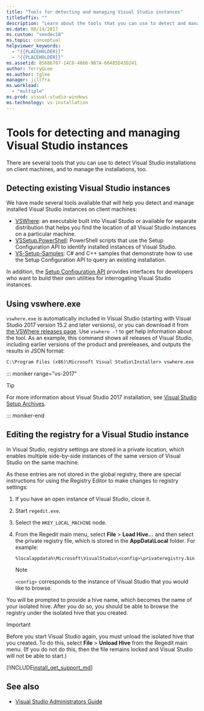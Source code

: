 ```yaml
---
title: "Tools for detecting and managing Visual Studio instances"
titleSuffix: ""
description: "Learn about the tools that you can use to detect and manage Visual Studio installations on client machines."
ms.date: 08/14/2017
ms.custom: "seodec18"
ms.topic: conceptual
helpviewer_keywords:
  - "{{PLACEHOLDER}}"
  - "{{PLACEHOLDER}}"
ms.assetid: 85686707-14C0-4860-9B7A-66485D43D241
author: TerryGLee
ms.author: tglee
manager: jillfra
ms.workload:
  - "multiple"
ms.prod: visual-studio-windows
ms.technology: vs-installation
---
```

# Tools for detecting and managing Visual Studio instances

There are several tools that you can use to detect Visual Studio installations on client machines, and to manage the installations, too.

## Detecting existing Visual Studio instances

We have made several tools available that will help you detect and manage installed Visual Studio instances on client machines:

* [VSWhere](https://github.com/microsoft/vswhere): an executable built into Visual Studio or available for separate distribution that helps you find the location of all Visual Studio instances on a particular machine.
* [VSSetup.PowerShell](https://github.com/microsoft/vssetup.powershell): PowerShell scripts that use the Setup Configuration API to identify installed instances of Visual Studio.
* [VS-Setup-Samples](https://github.com/microsoft/vs-setup-samples): C# and C++ samples that demonstrate how to use the Setup Configuration API to query an existing installation.

In addition, the [Setup Configuration API](<xref:Microsoft.VisualStudio.Setup.Configuration>) provides interfaces for developers who want to build their own utilities for interrogating Visual Studio instances.

## Using vswhere.exe

`vswhere.exe` is automatically included in Visual Studio (starting with Visual Studio 2017 version 15.2 and later versions), or you can download it from [the VSWhere releases page](https://github.com/Microsoft/vswhere/releases). Use `vswhere -?` to get help information about the tool. As an example, this command shows all releases of Visual Studio, including earlier versions of the product and prereleases, and outputs the results in JSON format:

```cmd
C:\Program Files (x86)\Microsoft Visual Studio\Installer> vswhere.exe -legacy -prerelease -format json
```
::: moniker range="vs-2017"

> [!TIP]
> For more information about Visual Studio 2017 installation, see [Visual Studio Setup Archives](https://devblogs.microsoft.com/setup/tag/vs2017/).

::: moniker-end

## Editing the registry for a Visual Studio instance

In Visual Studio, registry settings are stored in a private location, which enables multiple side-by-side instances of the same version of Visual Studio on the same machine.

As these entries are not stored in the global registry, there are special instructions for using the Registry Editor to make changes to registry settings:

1. If you have an open instance of Visual Studio, close it.

1. Start `regedit.exe`.

1. Select the `HKEY_LOCAL_MACHINE` node.

1. From the Regedit main menu, select **File** > **Load Hive...** and then select the private registry file, which is stored in the **AppData\Local** folder. For example:
   ```
   %localappdata%\Microsoft\VisualStudio\<config>\privateregistry.bin
   ```

   > [!NOTE]
   > `<config>` corresponds to the instance of Visual Studio that you would like to browse.

You will be prompted to provide a hive name, which becomes the name of your isolated hive. After you do so, you should be able to browse the registry under the isolated hive that you created.

> [!IMPORTANT]
> Before you start Visual Studio again, you must unload the isolated hive that you created. To do this, select **File** > **Unload Hive** from the Regedit main menu. (If you do not do this, then the file remains locked and Visual Studio will not be able to start.)

[!INCLUDE[install_get_support_md](includes/install_get_support_md.md)]

## See also

* [Visual Studio Administrators Guide](visual-studio-administrator-guide.md)
